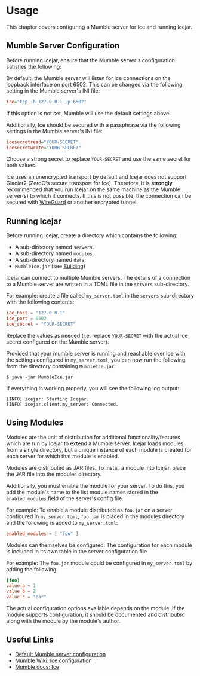 # Usage

This chapter covers configuring a Mumble server for Ice and running Icejar.

## Mumble Server Configuration

Before running Icejar, ensure that the Mumble server's configuration satisfies
the following:

By default, the Mumble server will listen for ice connections on the loopback
interface on port 6502. This can be changed via the following setting in the
Mumble server's INI file:

```ini
ice="tcp -h 127.0.0.1 -p 6502"
```

If this option is not set, Mumble will use the default settings above.

Additionally, Ice should be secured with a passphrase via the following
settings in the Mumble server's INI file:

```ini
icesecretread="YOUR-SECRET"
icesecretwrite="YOUR-SECRET"
```

Choose a strong secret to replace `YOUR-SECRET` and use the same secret for
both values.

Ice uses an unencrypted transport by default and Icejar does not support
Glacier2 (ZeroC's secure transport for Ice). Therefore, it is **strongly**
recommended that you run Icejar on the same machine as the Mumble server(s) to
which it connects. If this is not possible, the connection can be secured with
[WireGuard](https://www.wireguard.com/) or another encrypted tunnel.

## Running Icejar

Before running Icejar, create a directory which contains the following:

* A sub-directory named `servers`.
* A sub-directory named `modules`.
* A sub-directory named `data`.
* `MumbleIce.jar` (see [Building](building.md))

Icejar can connect to multiple Mumble servers. The details of a connection to a
Mumble server are written in a TOML file in the `servers` sub-directory.

For example: create a file called `my_server.toml` in the `servers`
sub-directory with the following contents:

```toml
ice_host = "127.0.0.1"
ice_port = 6502
ice_secret = "YOUR-SECRET"
```

Replace the values as needed (i.e. replace `YOUR-SECRET` with the actual Ice
secret configured on the Mumble server).

Provided that your mumble server is running and reachable over Ice with the
settings configured in `my_server.toml`, you can now run the following from
the directory containing `MumbleIce.jar`:

```shell
$ java -jar MumbleIce.jar
```

If everything is working properly, you will see the following log output:
```
[INFO] icejar: Starting Icejar.
[INFO] icejar.client.my_server: Connected.
```

## Using Modules

Modules are the unit of distribution for additional functionality/features
which are run by Icejar to extend a Mumble server. Icejar loads modules from a
single directory, but a unique instance of each module is created for each
server for which that module is enabled.

Modules are distributed as JAR files. To install a module into Icejar, place
the JAR file into the modules directory.

Additionally, you must enable the module for your server. To do this, you
add the module's name to the list module names stored in the `enabled_modules`
field of the server's config file.

For example: To enable a module distributed as `foo.jar` on a server configured
in `my_server.toml`, `foo.jar` is placed in the modules directory and the
following is added to `my_server.toml`:

```toml
enabled_modules = [ "foo" ]
```

Modules can themselves be configured. The configuration for each module is
included in its own table in the server configuration file.

For example: The `foo.jar` module could be configured in `my_server.toml` by
adding the following:

```toml
[foo]
value_a = 1
value_b = 2
value_c = "bar"
```

The actual configuration options available depends on the module. If the module
supports configuration, it should be documented and distributed along with the
module by the module's author.


## Useful Links

* [Default Mumble server configuration](https://github.com/mumble-voip/mumble/blob/master/auxiliary_files/mumble-server.ini)
* [Mumble Wiki: Ice configuration](https://wiki.mumble.info/wiki/Murmur.ini#ice)
* [Mumble docs: Ice](https://www.mumble.info/documentation/mumble-server/scripting/ice/)
